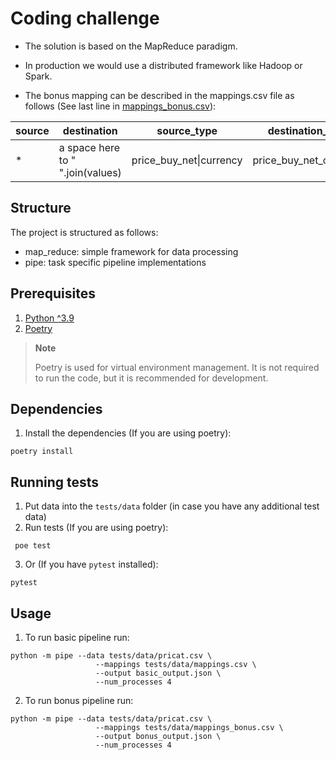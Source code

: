 # Coding challenge

* The solution is based on the MapReduce paradigm.

* In production we would use a distributed framework like Hadoop or Spark.

* The bonus mapping can be described in the mappings.csv file as follows (See last line in [mappings_bonus.csv](tests/data/mappings_bonus.csv)):

| source | destination                     | source_type             | destination_type |
|--------|---------------------------------|-------------------------|-----------------|
| *      | a space here to " ".join(values) | price_buy_net\|currency |price_buy_net_currency             |


## Structure

The project is structured as follows:
- map_reduce: simple framework for data processing
- pipe: task specific pipeline implementations


## Prerequisites

1. [Python ^3.9](https://www.python.org/downloads/)
2. [Poetry](https://python-poetry.org/docs/#installation)

> **Note**
> 
> Poetry is used for virtual environment management.
It is not required to run the code, but it is recommended for development.

## Dependencies

1. Install the dependencies (If you are using poetry):

```shell
poetry install
```

## Running tests

1. Put data into the `tests/data` folder (in case you have any additional test data)
2. Run tests (If you are using poetry):

```shell
 poe test
```

3. Or (If you have `pytest` installed):

```shell
pytest
```

## Usage

1. To run basic pipeline run:

```shell
python -m pipe --data tests/data/pricat.csv \
                   --mappings tests/data/mappings.csv \
                   --output basic_output.json \
                   --num_processes 4
```

2. To run bonus pipeline run:

```shell
python -m pipe --data tests/data/pricat.csv \
                   --mappings tests/data/mappings_bonus.csv \
                   --output bonus_output.json \
                   --num_processes 4
```